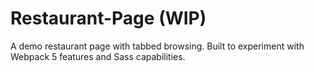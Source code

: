 # Restaurant-Page (WIP)
A demo restaurant page with tabbed browsing. Built to experiment with Webpack 5 features and Sass capabilities.
